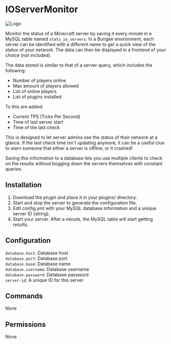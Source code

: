 # IOServerMonitor

![Logo](https://www.interordi.com/images/plugins/ioservermonitor-96.png)

Monitor the status of a Minecraft server by saving it every minute in a MySQL table named `stats_io_servers`. In a Bungee environment, each server can be identified with a different name to get a quick view of the status of your network. The data can then be displayed in a frontend of your choice (not included).

The data stored is similar to that of a server query, which includes the following:
* Number of players online
* Max amount of players allowed
* List of online players
* List of plugins installed

To this are added:
* Current TPS (Ticks Per Second)
* Time of last server start
* Time of the last check

This is designed to let server admins see the status of their network at a glance. If the last check time isn't updating anymore, it can be a useful clue to warn someone that either a server is offline, or it crashed!

Saving this information to a database lets you use multiple clients to check on the results without bogging down the servers themselves with constant queries.


## Installation

1. Download the plugin and place it in your plugins/ directory.
2. Start and stop the server to generate the configuration file.
3. Edit config.yml with your MySQL database information and a unique server ID (string).
4. Start your server. After a minute, the MySQL table will start getting results.


## Configuration

`database.host`: Database host  
`database.port`: Database port  
`database.base`: Database name  
`database.username`: Database username  
`database.password`: Database password  
`server-id`: A unique ID for this server


## Commands

None


## Permissions

None
